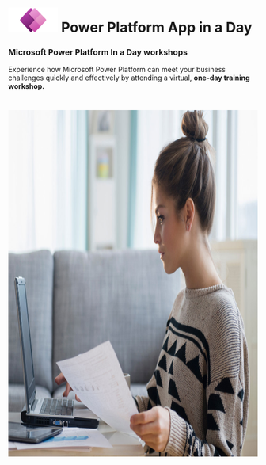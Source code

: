 # <img src="Media/Power%20app%20Logo.png" width="100" height="50">   Power Platform App in a Day 
### Microsoft Power Platform In a Day workshops
Experience how Microsoft Power Platform can meet your business challenges quickly and effectively by attending a virtual, **one-day training workshop.**
#
<img src="Media/MicrosoftReadme.jpg" width="1050" height="700">
